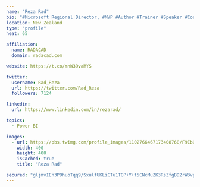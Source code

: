 ```yaml
---
name: "Reza Rad"
bio: "#Microsoft Regional Director, #MVP #Author #Trainer #Speaker #Coach #Consultant #PowerBI "
location: New Zealand
type: "profile"
heat: 65

affiliation:
  name: RADACAD
  domain: radacad.com

website: https://t.co/mnW39vaMYS

twitter:
  username: Rad_Reza
  url: https://twitter.com/Rad_Reza
  followers: 7124

linkedin:
  url: https://www.linkedin.com/in/rezarad/

topics:
  - Power BI

images:
  - url: https://pbs.twimg.com/profile_images/1102766467173408768/F9EbQENa_400x400.png
    width: 400
    height: 400
    isCached: true
    title: "Reza Rad"

secured: "gljmvIEn3P9huoTqq9/SxulfUKLiCTu1TGP+Y+t5CNcMuZK3RsZfgBD2rW3vpfAd+Ms5ewqLZsgwfgkiu6iTdP8j1NK9kwYwjMqf4EnfPo7+LCHZ5mr94sB8Dbo/clddx6GWYbLqv9jAN1QVmUMuzLjKgick9mfJMayPBooAsp8rBNDWOJSHQGXltcFtS6fI3SgicS4kMt0ZTQ7IrnuXOtlH4AABhcwELaBgHBv6/9n1bPWYtsY+SfGwnRuGvEeKhb7/EzKPA04O01FDM/VEHP6AoyhTaiAldXLkLfjt7bSriLzRVHfVcnUUcv5BW64uCBSyWIsmFAtTC3V+a4zE2e3eK774Cu87kzLPbRvsdytVB9gDBNjzx9uA6uO3PIMXbZuHu1lUBxpUmZPmjZrbysWKm0lqpuz2FI2lmwl2bYQ=;tsNCWrb5xweVOvYHoM5HvQ=="
---
```


